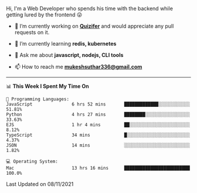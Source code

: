 Hi, I'm a Web Developer who spends his time with the backend while getting lured by the frontend 😜

- 🔭 I’m currently working on **[Quizifer](https://github.com/SutharMukesh/Quizifer/)** and would appreciate any pull requests on it.

- 🌱 I’m currently learning **redis, kubernetes**

- 💬 Ask me about **javascript, nodejs, CLI tools**

- 📫 How to reach me **mukeshsuthar336@gmail.com**

---
<!--START_SECTION:waka-->
📊 **This Week I Spent My Time On** 

```text
💬 Programming Languages: 
JavaScript               6 hrs 52 mins       █████████████░░░░░░░░░░░░   51.81% 
Python                   4 hrs 27 mins       ████████░░░░░░░░░░░░░░░░░   33.63% 
EJS                      1 hr 4 mins         ██░░░░░░░░░░░░░░░░░░░░░░░   8.12% 
TypeScript               34 mins             █░░░░░░░░░░░░░░░░░░░░░░░░   4.37% 
JSON                     14 mins             ░░░░░░░░░░░░░░░░░░░░░░░░░   1.82%

💻 Operating System: 
Mac                      13 hrs 16 mins      █████████████████████████   100.0%

```


 Last Updated on 08/11/2021
<!--END_SECTION:waka-->
